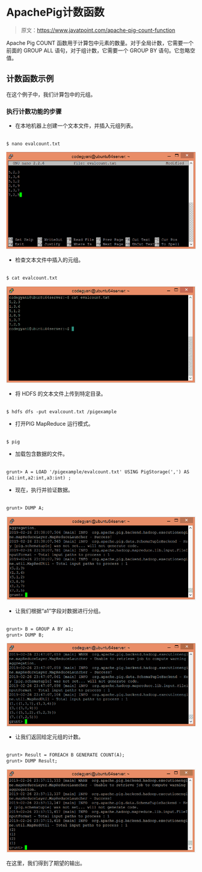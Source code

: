 # ApachePig计数函数

> 原文：<https://www.javatpoint.com/apache-pig-count-function>

Apache Pig COUNT 函数用于计算包中元素的数量。对于全局计数，它需要一个前面的 GROUP ALL 语句，对于组计数，它需要一个 GROUP BY 语句。它忽略空值。

## 计数函数示例

在这个例子中，我们计算包中的元组。

### 执行计数功能的步骤

*   在本地机器上创建一个文本文件，并插入元组列表。

```

$ nano evalcount.txt

```

![Apache Pig COUNT Function](img/3d183942d48bc8e8941465065c3a10a8.png)

*   检查文本文件中插入的元组。

```

$ cat evalcount.txt

```

![Apache Pig COUNT Function](img/c9fd56333c54dc2a71558fe156e79819.png)

*   将 HDFS 的文本文件上传到特定目录。

```

$ hdfs dfs -put evalcount.txt /pigexample

```

*   打开PIG MapReduce 运行模式。

```

$ pig

```

*   加载包含数据的文件。

```

grunt> A = LOAD '/pigexample/evalcount.txt' USING PigStorage(',') AS (a1:int,a2:int,a3:int) ;

```

*   现在，执行并验证数据。

```

grunt> DUMP A;

```

![Apache Pig COUNT Function](img/f32162b7be50fc9babc07df8b47af172.png)

*   让我们根据“a1”字段对数据进行分组。

```

grunt> B = GROUP A BY a1; 
grunt> DUMP B;

```

![Apache Pig COUNT Function](img/9586c2348dc53ff69946afa933b8bf51.png)

*   让我们返回给定元组的计数。

```

grunt> Result = FOREACH B GENERATE COUNT(A);
grunt> DUMP Result;

```

![Apache Pig COUNT Function](img/67afb6a48706534753b282bd376129f5.png)

在这里，我们得到了期望的输出。
